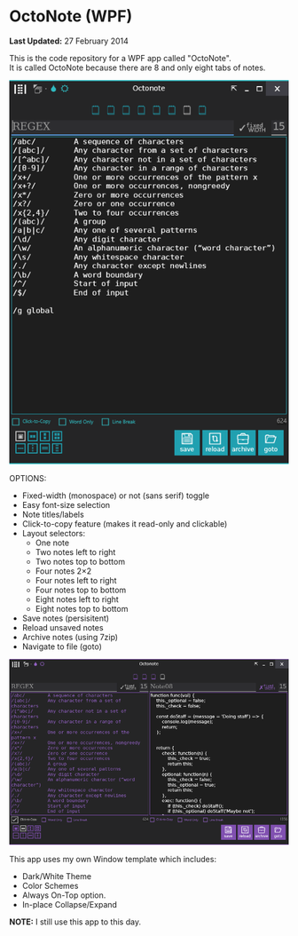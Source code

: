 # OctoNote (WPF)
**Last Updated:** 27 February 2014

This is the code repository for a WPF app called "OctoNote".<br/>
It is called OctoNote because there are 8 and only eight tabs of notes.

![Sample Image](screenshots/wpf-octonote-001.png)

OPTIONS:
- Fixed-width (monospace) or not (sans serif) toggle
- Easy font-size selection
- Note titles/labels
- Click-to-copy feature (makes it read-only and clickable)
- Layout selectors:
  - One note
  - Two notes left to right
  - Two notes top to bottom
  - Four notes 2×2
  - Four notes left to right
  - Four notes top to bottom
  - Eight notes left to right
  - Eight notes top to bottom
- Save notes (persisitent)
- Reload unsaved notes
- Archive notes (using 7zip)
- Navigate to file (goto)

![Sample Image](screenshots/wpf-octonote-002.png)

This app uses my own Window template which includes:
- Dark/White Theme
- Color Schemes
- Always On-Top option.
- In-place Collapse/Expand

**NOTE:** I still use this app to this day.
